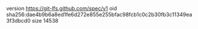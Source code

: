 version https://git-lfs.github.com/spec/v1
oid sha256:dae4b9b6a8ed1fe6d272e855e255bfac98fcb1c0c2b30fb3c11349ea3f3dbcd0
size 14538

